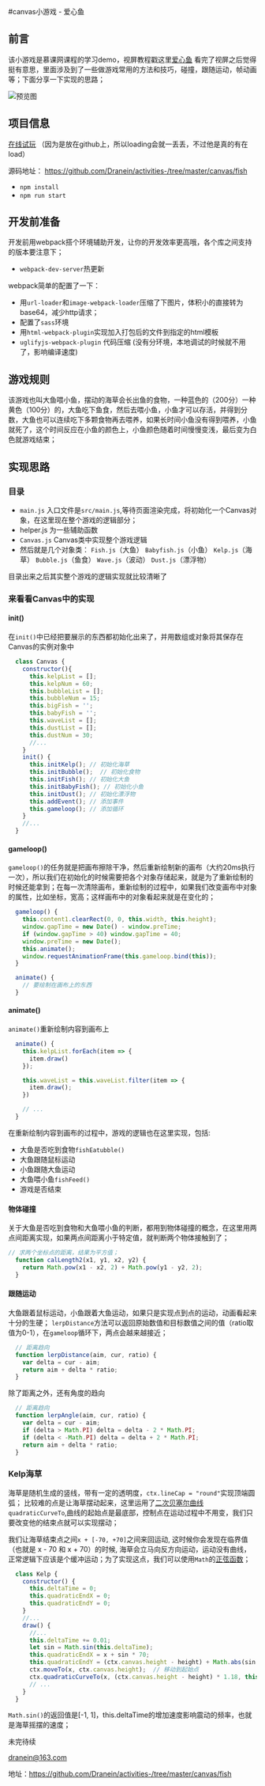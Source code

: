 #canvas小游戏 - 爱心鱼
## 前言
该小游戏是慕课网课程的学习demo，视屏教程戳这里[爱心鱼](https://www.imooc.com/learn/515)
看完了视屏之后觉得挺有意思，里面涉及到了一些做游戏常用的方法和技巧，碰撞，跟随运动，帧动画等；下面分享一下实现的思路；

![预览图](https://user-gold-cdn.xitu.io/2019/12/17/16f137474cd7c636?w=392&h=219&f=gif&s=973136)



## 项目信息
[在线试玩](https://dranein.github.io/fish/) （因为是放在github上，所以loading会就一丢丢，不过他是真的有在load）

源码地址： https://github.com/Dranein/activities-/tree/master/canvas/fish
- `npm install`
- `npm run start`

## 开发前准备
开发前用webpack搭个环境辅助开发，让你的开发效率更高哦，各个库之间支持的版本要注意下；

- `webpack-dev-server`热更新

webpack简单的配置了一下：
- 用`url-loader`和`image-webpack-loader`压缩了下图片，体积小的直接转为base64，减少http请求；
- 配置了`sass`环境
- 用`html-webpack-plugin`实现加入打包后的文件到指定的html模板
- `uglifyjs-webpack-plugin` 代码压缩 (没有分环境，本地调试的时候就不用了，影响编译速度)

## 游戏规则
该游戏也叫大鱼喂小鱼，摆动的海草会长出鱼的食物，一种蓝色的（200分）一种黄色（100分）的，大鱼吃下鱼食，然后去喂小鱼，小鱼才可以存活，并得到分数，大鱼也可以连续吃下多颗食物再去喂养，如果长时间小鱼没有得到喂养，小鱼就死了，这个时间反应在小鱼的颜色上，小鱼颜色随着时间慢慢变浅，最后变为白色就游戏结束；

## 实现思路

### 目录
- `main.js` 入口文件是`src/main.js`,等待页面渲染完成，将初始化一个Canvas对象，在这里现在整个游戏的逻辑部分；
- helper.js 为一些辅助函数
- `Canvas.js` Canvas类中实现整个游戏逻辑
- 然后就是几个对象类： `Fish.js`（大鱼） `Babyfish.js`（小鱼） `Kelp.js`（海草） `Bubble.js`（鱼食） `Wave.js`（波动） `Dust.js`（漂浮物）

目录出来之后其实整个游戏的逻辑实现就比较清晰了

### 来看看Canvas中的实现

#### init()
在`init()`中已经把要展示的东西都初始化出来了，并用数组或对象将其保存在Canvas的实例对象中
```javascript
  class Canvas {
    constructor(){
      this.kelpList = [];
      this.kelpNum = 60;
      this.bubbleList = [];
      this.bubbleNum = 15;
      this.bigFish = '';
      this.babyFish = '';
      this.waveList = [];
      this.dustList = [];
      this.dustNum = 30;
      //...
    }
    init() {
      this.initKelp(); // 初始化海草
      this.initBubble();  // 初始化食物
      this.initFish(); // 初始化大鱼
      this.initBabyFish(); // 初始化小鱼
      this.initDust(); // 初始化漂浮物
      this.addEvent(); // 添加事件
      this.gameloop(); // 添加循环
    }
    //...
  }
```

#### gameloop()
`gameloop()`的任务就是把画布擦除干净，然后重新绘制新的画布（大约20ms执行一次），所以我们在初始化的时候需要把各个对象存储起来，就是为了重新绘制的时候还能拿到；在每一次清除画布，重新绘制的过程中，如果我们改变画布中对象的属性，比如坐标，宽高；这样画布中的对象看起来就是在变化的；
```javascript
  gameloop() {
    this.content1.clearRect(0, 0, this.width, this.height);
    window.gapTime = new Date() - window.preTime;
    if (window.gapTime > 40) window.gapTime = 40;
    window.preTime = new Date();
    this.animate();
    window.requestAnimationFrame(this.gameloop.bind(this));
  }

  animate() {
    // 要绘制在画布上的东西
  }
```

#### animate()
`animate()`重新绘制内容到画布上
```javascript
  animate() {
    this.kelpList.forEach(item => {
      item.draw()
    });

    this.waveList = this.waveList.filter(item => {
      item.draw();
    })

    // ...
  }
```
在重新绘制内容到画布的过程中，游戏的逻辑也在这里实现，包括:
 - 大鱼是否吃到食物`fishEatubble()`
 - 大鱼跟随鼠标运动
 - 小鱼跟随大鱼运动
 - 大鱼喂小鱼`fishFeed()`
 - 游戏是否结束

#### 物体碰撞
关于大鱼是否吃到食物和大鱼喂小鱼的判断，都用到物体碰撞的概念，在这里用两点间距离实现，如果两点间距离小于特定值，就判断两个物体接触到了；
```javascript
// 求两个坐标点的距离，结果为平方值；
  function calLength2(x1, y1, x2, y2) {
    return Math.pow(x1 - x2, 2) + Math.pow(y1 - y2, 2);
  }
```

#### 跟随运动
大鱼跟着鼠标运动，小鱼跟着大鱼运动，如果只是实现点到点的运动，动画看起来十分的生硬；
`lerpDistance`方法可以返回原始数值和目标数值之间的值（ratio取值为0-1），在`gameloop`循环下，两点会越来越接近；

```javascript
  // 距离趋向
  function lerpDistance(aim, cur, ratio) {
    var delta = cur - aim;
    return aim + delta * ratio;
  }
```

除了距离之外，还有角度的趋向
```javascript
  // 距离趋向
  function lerpAngle(aim, cur, ratio) {
    var delta = cur - aim;
    if (delta > Math.PI) delta = delta - 2 * Math.PI;
    if (delta < -Math.PI) delta = delta + 2 * Math.PI;
    return aim + delta * ratio;
  }
```

### Kelp海草
海草是随机生成的竖线，带有一定的透明度，`ctx.lineCap = "round"`实现顶端圆弧；
比较难的点是让海草摆动起来，这里运用了[二次贝塞尔曲线](https://www.runoob.com/tags/canvas-quadraticcurveto.html)`quadraticCurveTo`,曲线的起始点是最底部，控制点在运动过程中不用变，我们只要改变他的结束点就可以实现摆动；

我们让海草结束点之间`x + [-70, +70]`之间来回运动, 这时候你会发现在临界值（也就是 x - 70 和 x + 70）的时候, 海草会立马向反方向运动，运动没有曲线，正常逻辑下应该是个缓冲运动；为了实现这点，我们可以使用`Math`的[正弦函数](https://baike.baidu.com/item/%E6%AD%A3%E5%BC%A6?fromtitle=%E6%AD%A3%E5%BC%A6%E5%87%BD%E6%95%B0&fromid=9601948)；

```javascript
  class Kelp {
    constructor() {
      this.deltaTime = 0;
      this.quadraticEndX = 0;
      this.quadraticEndY = 0;
    }
    //...
    draw() {
      //...
      this.deltaTime += 0.01;
      let sin = Math.sin(this.deltaTime);
      this.quadraticEndX = x + sin * 70;
      this.quadraticEndY = (ctx.canvas.height - height) + Math.abs(sin * 8);
      ctx.moveTo(x, ctx.canvas.height);  // 移动到起始点
      ctx.quadraticCurveTo(x, (ctx.canvas.height - height) * 1.18, this.quadraticEndX, this.quadraticEndY);  // （控制点x, 控制点y, 结束点x, 结束点y）
      // ...
    }
  }
```
`Math.sin()`的返回值是[-1, 1]，this.deltaTime的增加速度影响震动的频率，也就是海草摇摆的速度；


未完待续


dranein@163.com

地址：https://github.com/Dranein/activities-/tree/master/canvas/fish